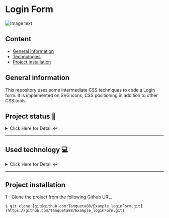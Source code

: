 # Login Form

![Image text](https://github.com/Tanqueta88/Example_loginForm/blob/main/Login.png)

## Content
* [General information](#introduccion)
* [Technologies](#technologies)
* [Project installation](#installation)

<a name="introduccion"></a> 
## General information
This repository uses some intermediate CSS techniques to code a Login form. It is implemented on SVG icons, CSS positioning in addition to other CSS tools.

## Project status 🚧 
<details>
    <summary>Click Here for Detail ↩️</summary>
    <br>
   <p align="justify">The project is finished as it implements CSS to improve the visual aspects of the application.🔨 </p>
   </details>
   <hr>
   
<a name="technologies"></a> 
   ## Used technology  💻 
   
<details>
    <summary>Click Here for Detail ↩️</summary>
    <br>
   <p>Used technology:</p>
<ul>
  <li>CSS: <a href="https://lenguajecss.com/css/">Link to the official language documentation</a></li>
  <li>HTML5: <a href="https://lenguajehtml.com/html/">Link to the official language documentation</a></li>
  <li>VS Code: <a href="https://code.visualstudio.com/">Link to the official page</a></li>
</ul>
    
</details>
   <hr>

<a name="installation"></a>    
## Project installation
1 - Clone the project from the following Github URL. 
```
$ git clone [git@github.com:Tanqueta88/Example_loginForm.git](https://github.com/Tanqueta88/Example_loginForm.git)

```
